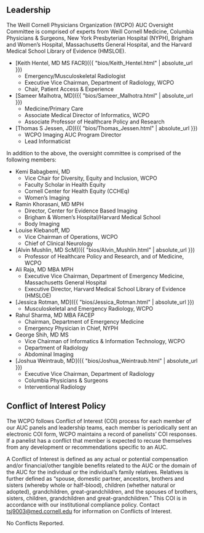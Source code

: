 ## Leadership

The Weill Cornell Physicians Organization (WCPO) AUC Oversight Committee is comprised of experts from Weill Cornell Medicine, Columbia
Physicians & Surgeons, New York Presbyterian Hospital (NYPH), Brigham and Women’s Hospital, Massachusetts General Hospital, and the Harvard
Medical School Library of Evidence (HMSLOE).

* [Keith Hentel, MD MS FACR]({{ "bios/Keith_Hentel.html" | absolute_url }})
  - Emergency/Musculoskeletal Radiologist
  - Executive Vice Chairman, Department of Radiology, WCPO
  - Chair, Patient Access & Experience
* [Sameer Malhotra, MD]({{ "bios/Sameer_Malhotra.html" | absolute_url }})
  - Medicine/Primary Care
  - Associate Medical Director of Informatics, WCPO
  - Associate Professor of Healthcare Policy and Research
* [Thomas S Jessen, JD]({{ "bios/Thomas_Jessen.html" | absolute_url }})
  - WCPO Imaging AUC Program Director
  - Lead Informaticist

In addition to the above, the oversight committee is comprised of the following members:

* Kemi Babagbemi, MD
  - Vice Chair for Diversity, Equity and Inclusion, WCPO
  - Faculty Scholar in Health Equity
  - Cornell Center for Health Equity (CCHEq)
  - Women’s Imaging
* Ramin Khorasani, MD MPH
  - Director, Center for Evidence Based Imaging
  - Brigham & Women’s Hospital/Harvard Medical School
  - Body Imaging
* Louise Klebanoff, MD
  - Vice Chairman of Operations, WCPO
  - Chief of Clinical Neurology
* [Alvin Mushlin, MD ScM]({{ "bios/Alvin_Mushlin.html" | absolute_url }})
  - Professor of Healthcare Policy and Research, and of Medicine, WCPO
* Ali Raja, MD MBA MPH
  - Executive Vice Chairman, Department of Emergency Medicine, Massachusetts General Hospital
  - Executive Director, Harvard Medical School Library of Evidence (HMSLOE)
* [Jessica Rotman, MD]({{ "bios/Jessica_Rotman.html" | absolute_url }})
  - Musculoskeletal and Emergency Radiology, WCPO
* Rahul Sharma, MD MBA FACEP
  - Chairman, Department of Emergency Medicine
  - Emergency Physician in Chief, NYPH
* George Shih, MD MS
  - Vice Chairman of Informatics & Information Technology, WCPO
  - Department of Radiology
  - Abdominal Imaging
* [Joshua Weintraub, MD]({{ "bios/Joshua_Weintraub.html" | absolute_url }})
  - Executive Vice Chairman, Department of Radiology
  - Columbia Physicians & Surgeons
  - Interventional Radiology


## Conflict of Interest Policy

The WCPO follows Conflict of Interest (COI) process for each member of our AUC panels and leadership teams, each member is periodically sent an electronic COI form, WCPO maintains a record of panelists’ COI responses. If a panelist has a conflict that member is expected to recuse themselves from any development or recommendations specific to an AUC.

A Conflict of Interest is defined as any actual or potential compensation and/or financial/other tangible benefits related to the AUC or the domain of the AUC for the individual or the individual’s family relatives. Relatives is further defined as “spouse, domestic partner, ancestors, brothers and sisters (whereby whole or half-blood), children (whether natural or adopted), grandchildren, great-grandchildren, and the spouses of brothers, sisters, children, grandchildren and great-grandchildren.” This COI is in accordance with our institutional compliance policy. Contact [tsj9003@med.cornell.edu](mailto:tsj9003@med.cornell.edu) for information on Conflicts of Interest.

No Conflicts Reported.

<script type='text/javascript'>
var links = document.links;

for (var i = 0; i < links.length; i++) {
  if (links[i].hostname != window.location.hostname) {
    links[i].target = '_blank';
  }
}
</script>

